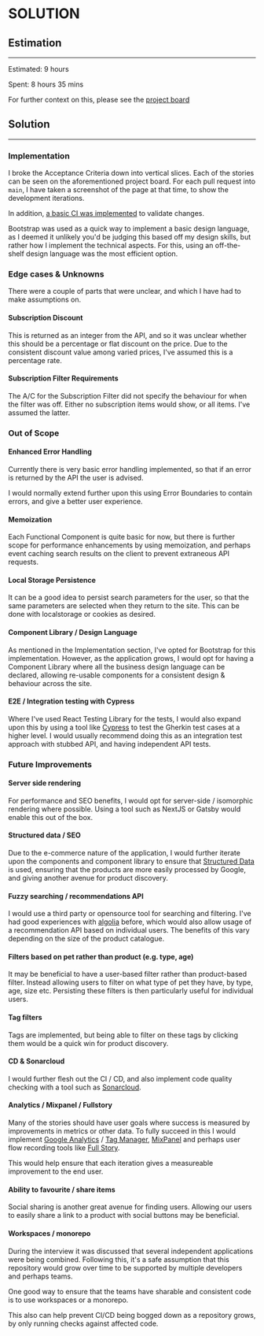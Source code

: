 # SOLUTION

## Estimation
----------
Estimated: 9 hours

Spent: 8 hours 35 mins

For further context on this, please see the [project board](https://github.com/taijuten/product-page-example/projects?query=is%3Aopen)

## Solution
--------
### Implementation

I broke the Acceptance Criteria down into vertical slices. Each of the stories can be seen on the aforementioned project board.
For each pull request into `main`, I have taken a screenshot of the page at that time, to show the development iterations.

In addition, [a basic CI was implemented](https://github.com/taijuten/product-page-example/actions) to validate changes.

Bootstrap was used as a quick way to implement a basic design language, as I deemed it unlikely you'd be judging this based off my design skills, but rather how I implement the technical aspects. For this, using an off-the-shelf design language was the most efficient option.

### Edge cases & Unknowns

There were a couple of parts that were unclear, and which I have had to make assumptions on.

#### Subscription Discount

This is returned as an integer from the API, and so it was unclear whether this should be a percentage or flat discount on the price. Due to the consistent discount value among varied prices, I've assumed this is a percentage rate.

#### Subscription Filter Requirements

The A/C for the Subscription Filter did not specify the behaviour for when the filter was off. Either no subscription items would show, or all items. I've assumed the latter.

### Out of Scope

#### Enhanced Error Handling
Currently there is very basic error handling implemented, so that if an error is returned by the API the user is advised.

I would normally extend further upon this using Error Boundaries to contain errors, and give a better user experience.

#### Memoization
Each Functional Component is quite basic for now, but there is further scope for performance enhancements by using memoization, and perhaps event caching search results on the client to prevent extraneous API requests.

#### Local Storage Persistence
It can be a good idea to persist search parameters for the user, so that the same parameters are selected when they return to the site. This can be done with localstorage or cookies as desired.

#### Component Library / Design Language
As mentioned in the Implementation section, I've opted for Bootstrap for this implementation. However, as the application grows, I would opt for having a Component Library where all the business design language can be declared, allowing re-usable components for a consistent design & behaviour across the site.

#### E2E / Integration testing with Cypress
Where I've used React Testing Library for the tests, I would also expand upon this by using a tool like [Cypress](https://www.cypress.io/) to test the Gherkin test cases at a higher level. I would usually recommend doing this as an integration test approach with stubbed API, and having independent API tests.

### Future Improvements

#### Server side rendering

For performance and SEO benefits, I would opt for server-side / isomorphic rendering where possible.
Using a tool such as NextJS or Gatsby would enable this out of the box.

#### Structured data / SEO

Due to the e-commerce nature of the application, I would further iterate upon the components and component library to ensure that [Structured Data](https://developers.google.com/search/docs/appearance/structured-data/product#microdata_2) is used, ensuring that the products are more easily processed by Google, and giving another avenue for product discovery.

#### Fuzzy searching / recommendations API

I would use a third party or opensource tool for searching and filtering. I've had good experiences with [algolia](https://www.algolia.com/?utm_source=google&utm_medium=paid_search&utm_campaign=rl_emea_search_brand&utm_content=algolia&utm_term=algolia&utm_region=emea&utm_model=brand&utm_ag=rl&_bt=607886001247&_bm=e&_bn=g&gad=1&gclid=CjwKCAjwgqejBhBAEiwAuWHioAnWcG7zcJfESeIaRJuQNt3IpKpm0WcfMD_CtIV-A6XOjCERaik9pRoCgGoQAvD_BwE) before, which would also allow usage of a recommendation API based on individual users. The benefits of this vary depending on the size of the product catalogue.

#### Filters based on pet rather than product (e.g. type, age)

It may be beneficial to have a user-based filter rather than product-based filter. Instead allowing users to filter on what type of pet they have, by type, age, size etc. Persisting these filters is then particularly useful for individual users.

#### Tag filters

Tags are implemented, but being able to filter on these tags by clicking them would be a quick win for product discovery.

#### CD & Sonarcloud

I would further flesh out the CI / CD, and also implement code quality checking with a tool such as [Sonarcloud](https://www.sonarsource.com/products/sonarcloud/?gads_campaign=SC-Class02-Brand&gads_ad_group=SonarCloud&gads_keyword=sonarcloud&gclid=CjwKCAjwgqejBhBAEiwAuWHioDXxVW2O0AAd5kbtn1-yc8elrwSTF-o1Dz2AGrkeFrI12uV6AieY3hoC1fkQAvD_BwE).

#### Analytics / Mixpanel / Fullstory

Many of the stories should have user goals where success is measured by improvements in metrics or other data. To fully succeed in this I would implement [Google Analytics](https://analytics.google.com/analytics/web/) / [Tag Manager](https://tagmanager.google.com/), [MixPanel](https://mixpanel.com/) and perhaps user flow recording tools like [Full Story](https://www.fullstory.com/).

This would help ensure that each iteration gives a measureable improvement to the end user.

#### Ability to favourite / share items

Social sharing is another great avenue for finding users. Allowing our users to easily share a link to a product with social buttons may be beneficial.

#### Workspaces / monorepo

During the interview it was discussed that several independent applications were being combined. Following this, it's a safe assumption that this repository would grow over time to be supported by multiple developers and perhaps teams.

One good way to ensure that the teams have sharable and consistent code is to use workspaces or a monorepo.

This also can help prevent CI/CD being bogged down as a repository grows, by only running checks against affected code.